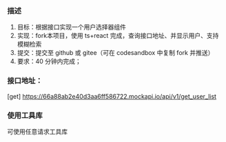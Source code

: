 ### 描述

1. 目标：根据接口实现一个用户选择器组件
2. 实现：fork本项目，使用 ts+react 完成，查询接口地址、并显示用户、支持模糊检索
3. 提交：提交至 github 或 gitee（可在 codesandbox 中复制 fork 并推送）
4. 要求：40 分钟内完成；

### 接口地址：

[get] https://66a88ab2e40d3aa6ff586722.mockapi.io/api/v1/get_user_list

### 使用工具库

可使用任意请求工具库
